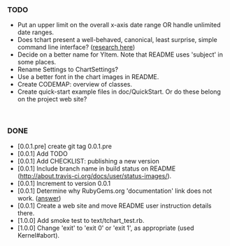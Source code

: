 ### TODO
- Put an upper limit on the overall x-axis date range OR handle unlimited date ranges.
- Does tchart present a well-behaved, canonical, least surprise, simple command line interface? ([research here](http://pragprog.com/book/dccar/build-awesome-command-line-applications-in-ruby))
- Decide on a better name for YItem.  Note that README uses 'subject' in some places.
- Rename Settings to ChartSettings?
- Use a better font in the chart images in README.
- Create CODEMAP: overview of classes.
- Create quick-start example files in doc/QuickStart.  Or do these belong on the project web site?


<br>


### DONE
- [0.0.1.pre] create git tag 0.0.1.pre
- [0.0.1] Add TODO
- [0.0.1] Add CHECKLIST: publishing a new version
- [0.0.1] Include branch name in build status on README (http://about.travis-ci.org/docs/user/status-images/).
- [0.0.1] Increment to version 0.0.1
- [0.0.1] Determine why RubyGems.org 'documentation' link does not work.  ([answer](http://rubydoc.tenderapp.com/discussions/suggestions/2-prerelease-documentation))
- [0.0.1] Create a web site and move README user instruction details there.
- [1.0.0] Add smoke test to text/tchart_test.rb.
- [1.0.0] Change 'exit' to 'exit 0' or 'exit 1', as appropriate (used Kernel#abort).
